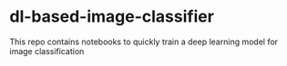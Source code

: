 # dl-based-image-classifier
This repo contains notebooks to quickly train a deep learning model for image classification
